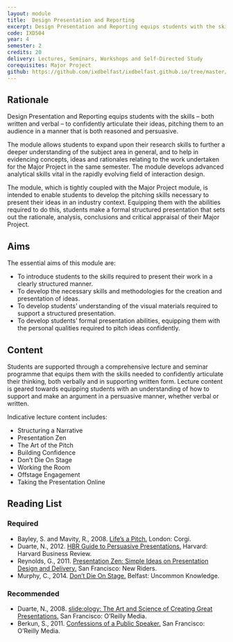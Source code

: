 ```yaml
---
layout: module
title:  Design Presentation and Reporting
excerpt: Design Presentation and Reporting equips students with the skills – both written and verbal – to confidently articulate their ideas, pitching them to an audience in a manner that is both reasoned and persuasive.
code: IXD504
year: 4
semester: 2
credits: 20
delivery: Lectures, Seminars, Workshops and Self-Directed Study
corequisites: Major Project
github: https://github.com/ixdbelfast/ixdbelfast.github.io/tree/master/modules/IXD504
---
```


## Rationale

Design Presentation and Reporting equips students with the skills – both written and verbal – to confidently articulate their ideas, pitching them to an audience in a manner that is both reasoned and persuasive.

The module allows students to expand upon their research skills to further a deeper understanding of the subject area in general, and to help in evidencing concepts, ideas and rationales relating to the work undertaken for the Major Project in the same semester. The module develops advanced analytical skills vital in the rapidly evolving field of interaction design.

The module, which is tightly coupled with the Major Project module, is intended to enable students to develop the pitching skills necessary to present their ideas in an industry context. Equipping them with the abilities required to do this, students make a formal structured presentation that sets out the rationale, analysis, conclusions and critical appraisal of their Major Project.


## Aims

The essential aims of this module are:

+ To introduce students to the skills required to present their work in a clearly structured manner.
+ To develop the necessary skills and methodologies for the creation and presentation of ideas.
+ To develop students’ understanding of the visual materials required to support a structured presentation.
+ To develop students’ formal presentation abilities, equipping them with the personal qualities required to pitch ideas confidently.


## Content

Students are supported through a comprehensive lecture and seminar programme that equips them with the skills needed to confidently articulate their thinking, both verbally and in supporting written form. Lecture content is geared towards equipping students with an understanding of how to support and make an argument in a persuasive manner, whether verbal or written.

Indicative lecture content includes:

+ Structuring a Narrative
+ Presentation Zen
+ The Art of the Pitch
+ Building Confidence
+ Don’t Die On Stage  
+ Working the Room 
+ Offstage Engagement
+ Taking the Presentation Online


## Reading List

### Required

+ Bayley, S. and Mavity, R., 2008. [Life’s a Pitch.](http://www.amazon.co.uk/exec/obidos/ASIN/0552156833/monographic-21) London: Corgi.
+ Duarte, N., 2012. [HBR Guide to Persuasive Presentations.](http://www.amazon.co.uk/exec/obidos/ASIN/1422187101/monographic-21) Harvard: Harvard Business Review.
+ Reynolds, G., 2011. [Presentation Zen: Simple Ideas on Presentation Design and Delivery.](http://www.amazon.co.uk/exec/obidos/ASIN/0321811984/monographic-21) San Francisco: New Riders.
+ Murphy, C., 2014. [Don’t Die On Stage.](https://github.com/fehler/books) Belfast: Uncommon Knowledge.


### Recommended

+ Duarte, N., 2008. [slide:ology: The Art and Science of Creating Great Presentations.](http://www.amazon.co.uk/exec/obidos/ASIN/0596522347/monographic-21) San Francisco: O’Reilly Media.
+ Berkun, S., 2011. [Confessions of a Public Speaker.](http://www.amazon.co.uk/exec/obidos/ASIN/B002VL1CGM/monographic-21) San Francisco: O’Reilly Media.

<!--

Include a link to:

http://j.mp/dontdieonstage

Ensure that this module's content is cross-referenced to 'Don't Die on Stage'. We should map all of the material here - on preparation, and execution – to this module: start on paper, breathe the room, etc..


-->
